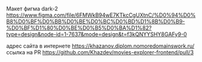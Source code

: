 Макет фигма dark-2
https://www.figma.com/file/6FMWkB94wE7KTkcCgUXtnC/%D0%94%D0%B8%D0%BF%D0%BB%D0%BE%D0%BC%D0%BD%D1%8B%D0%B9-%D0%BF%D1%80%D0%BE%D0%B5%D0%BA%D1%82?type=design&node-id=1-7637&mode=design&t=f3kQNYYSHY8GAFy9-0

адрес сайта в интернете https://khazanov.diplom.nomoredomainswork.ru/
ссылка на PR https://github.com/Khazdev/movies-explorer-frontend/pull/3
